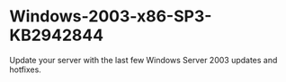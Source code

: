 # Windows-2003-x86-SP3-KB2942844
Update your server with the last few Windows Server 2003 updates and hotfixes.
